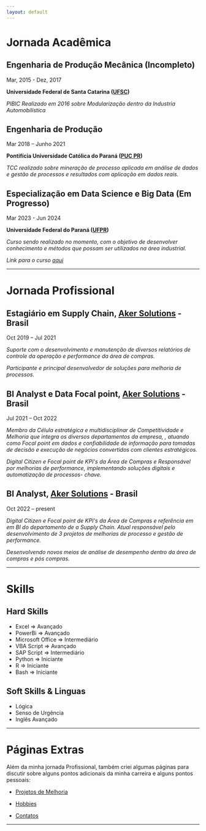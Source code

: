 ```yaml
---
layout: default
---
```


# Jornada Acadêmica


## **Engenharia de Produção Mecânica (Incompleto)**
Mar, 2015 - Dez, 2017 

**Universidade Federal de Santa Catarina ([UFSC](https://ufsc.br/))**

_PIBIC Realizado em 2016 sobre Modularização dentro da Industria Automobilística_


## **Engenharia de Produção**
Mar 2018 – Junho 2021

**Pontifícia Universidade Católica do Paraná ([PUC PR](https://www.pucpr.br/american-academy/?gclid=CjwKCAjwp6CkBhB_EiwAlQVyxW-rF9zR4BXrc8RwA5M4nn4DIJUsO4rLPNunoOzzmlfEd0Ov5Hk6MBoCKqUQAvD_BwE))**

_TCC realizado sobre mineração de processo aplicada em análise de dados e gestão de processos e resultados com aplicação em dados reais._

## **Especialização em Data Science e Big Data (Em Progresso)**
Mar 2023 - Jun 2024 

**Universidade Federal do Paraná ([UFPR](https://ufpr.br/))**

_Curso sendo realizado no momento, com o objetivo de desenvolver conhecimento e métodos que possam ser utilizados na área industrial._

_Link para o curso [aqui](http://dsbd.leg.ufpr.br/)_

* * *

# Jornada Profissional

## **Estagiário em Supply Chain**, [Aker Solutions](https://www.akersolutions.com/) - Brasil     
Oct 2019 – Jul 2021

_Suporte com o desenvolvimento e manutenção de diversos relatórios de controle da operação e performance da área de compras._

_Participante e principal desenvolvedor de soluções para melhoria de processos._

## **BI Analyst e Data Focal point**, [Aker Solutions](https://www.akersolutions.com/) - Brasil
Jul 2021 – Oct 2022

_Membro da Célula estratégica e multidisciplinar de Competitividade e Melhoria que integra os diversos departamentos da empresa, , atuando como Focal point em dados e confiabilidade de informação para tomadas de decisão e execução de negócios convertidos com clientes estratégicos._

_Digital Citizen e Focal point de KPI's da Área de Compras e Responsável por melhorias de performance, implementando soluções digitais e automatização de processos- chave._

## **BI Analyst**, [Aker Solutions](https://www.akersolutions.com/) - Brasil
Oct 2022 – present

_Digital Citizen e Focal point de KPI's da Área de Compras e referência em em BI do departamento de a Supply Chain. Atual responsável pelo desenvolvimento de 3 projetos de melhorias de processo e gestão de performance._

_Desenvolvendo novos meios de análise de desempenho dentro da área de compras e pós compras._


* * *

# **Skills**

## Hard Skills
*   Excel            =>      Avançado
*   PowerBi          =>      Avançado
*   Microsoft Office =>      Intermediário
*   VBA Script       =>      Avançado
*   SAP Script       =>      Intermediário
*   Python           =>      Iniciante
*   R                =>      Iniciante
*   Bash             =>      Iniciante


## Soft Skills & Linguas
*   Lógica
*   Senso de Urgência
*   Inglês Avançado

* * *

# Páginas Extras

Além da minha jornada Profissional, também criei algumas páginas para discutir sobre alguns pontos adicionais da minha carreira e alguns pontos pessoais:

*   [Projetos de Melhoria](./Projetos_Melhorias.md)

*   [Hobbies](./Hobbies.md)

*   [Contatos](./Contatos.md)


* * *

